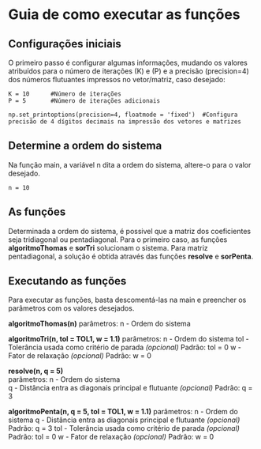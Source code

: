 # Guia de como executar as funções

## Configurações iniciais
O primeiro passo é configurar algumas informações, mudando os valores atribuídos para o número de iterações (K) e (P) e a precisão (precision=4) dos números flutuantes impressos no vetor/matriz, caso desejado:

``` 
K = 10      #Número de iterações
P = 5       #Número de iterações adicionais

np.set_printoptions(precision=4, floatmode = 'fixed')  #Configura precisão de 4 dígitos decimais na impressão dos vetores e matrizes
``` 
## Determine a ordem do sistema

Na função main, a variável n dita a ordem do sistema, altere-o para o valor desejado. 
``` 
n = 10
``` 

## As funções

Determinada a ordem do sistema, é possivel que a matriz dos coeficientes seja tridiagonal ou pentadiagonal. Para o primeiro caso, as funções **algoritmoThomas** e **sorTri** solucionam o sistema. Para matriz pentadiagonal, a solução é obtida através das funções **resolve** e **sorPenta**.

## Executando as funções

Para executar as funções, basta descomentá-las na main e preencher os parâmetros com os valores desejados.

**algoritmoThomas(n)**
parâmetros: 
    n - Ordem do sistema 

**algoritmoTri(n, tol = TOL1, w = 1.1)**
parâmetros: 
    n - Ordem do sistema 
    tol - Tolerância usada como critério de parada *(opcional)*
        Padrão: tol = 0
    w - Fator de relaxação *(opcional)*
        Padrão: w = 0

**resolve(n, q = 5)**    
parâmetros: 
    n - Ordem do sistema      
    q - Distância entra as diagonais principal e flutuante *(opcional)*
        Padrão: q = 3                     

**algoritmoPenta(n, q = 5, tol = TOL1, w = 1.1)** 
parâmetros: 
    n - Ordem do sistema 
    q - Distância entra as diagonais principal e flutuante *(opcional)*
        Padrão: q = 3
    tol - Tolerância usada como critério de parada *(opcional)*
        Padrão: tol = 0
    w - Fator de relaxação *(opcional)*
        Padrão: w = 0